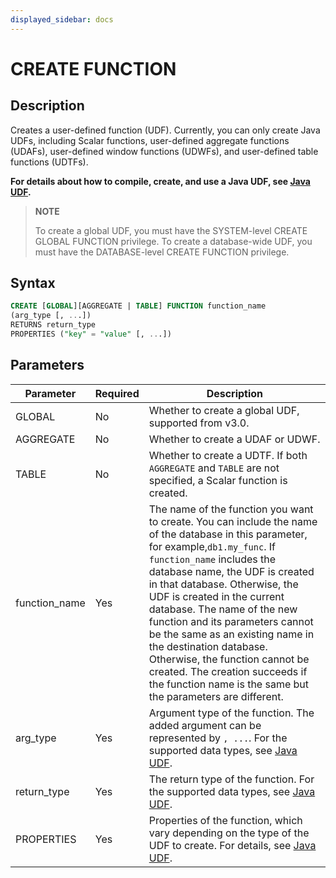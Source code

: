 ```yaml
---
displayed_sidebar: docs
---
```


# CREATE FUNCTION

## Description

Creates a user-defined function (UDF). Currently, you can only create Java UDFs, including Scalar functions, user-defined aggregate functions (UDAFs), user-defined window functions (UDWFs), and user-defined table functions (UDTFs).

**For details about how to compile, create, and use a Java UDF, see [Java UDF](../../sql-functions/JAVA_UDF.md).**

> **NOTE**
>
> To create a global UDF, you must have the SYSTEM-level CREATE GLOBAL FUNCTION privilege. To create a database-wide UDF, you must have the DATABASE-level CREATE FUNCTION privilege.

## Syntax

```sql
CREATE [GLOBAL][AGGREGATE | TABLE] FUNCTION function_name
(arg_type [, ...])
RETURNS return_type
PROPERTIES ("key" = "value" [, ...])
```

## Parameters

| **Parameter**      | **Required** | **Description**                                                     |
| ------------- | -------- | ------------------------------------------------------------ |
| GLOBAL        | No       | Whether to create a global UDF, supported from v3.0.  |
| AGGREGATE     | No       | Whether to create a UDAF or UDWF.       |
| TABLE         | No       | Whether to create a UDTF. If both `AGGREGATE` and `TABLE` are not specified, a Scalar function is created.               |
| function_name | Yes       | The name of the function you want to create. You can include the name of the database in this parameter, for example,`db1.my_func`. If `function_name` includes the database name, the UDF is created in that database. Otherwise, the UDF is created in the current database. The name of the new function and its parameters cannot be the same as an existing name in the destination database. Otherwise, the function cannot be created. The creation succeeds if the function name is the same but the parameters are different. |
| arg_type      | Yes       | Argument type of the function. The added argument can be represented by `, ...`. For the supported data types, see [Java UDF](../../sql-functions/JAVA_UDF.md#mapping-between-sql-data-types-and-java-data-types).|
| return_type      | Yes       | The return type of the function. For the supported data types, see [Java UDF](../../sql-functions/JAVA_UDF.md#mapping-between-sql-data-types-and-java-data-types). |
| PROPERTIES    | Yes       | Properties of the function, which vary depending on the type of the UDF to create. For details, see [Java UDF](../../sql-functions/JAVA_UDF.md#step-6-create-the-udf-in-starrocks). |
